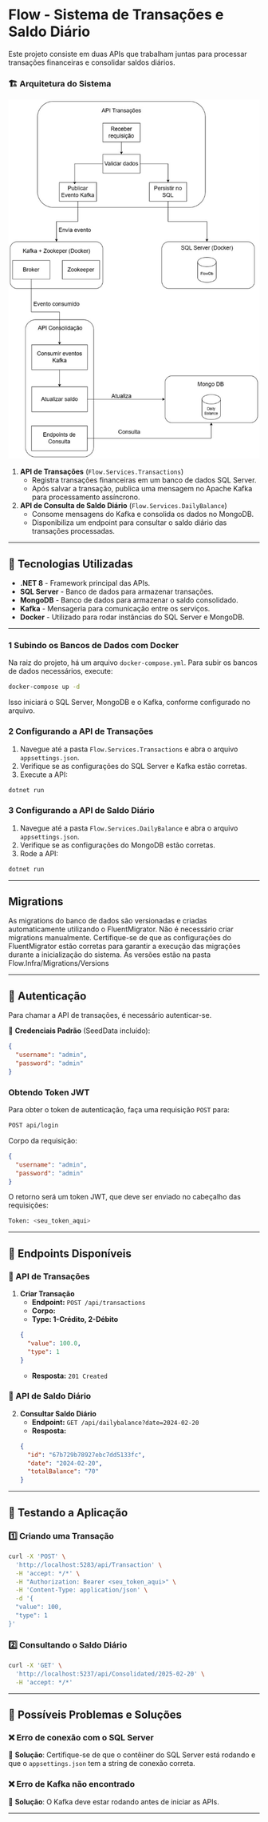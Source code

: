 # Flow - Sistema de Transações e Saldo Diário

Este projeto consiste em duas APIs que trabalham juntas para processar transações financeiras e consolidar saldos diários.

### 🏗 Arquitetura do Sistema
![Diagrama da Arquitetura](docs/flow-architecture.jpg)

1. **API de Transações** (`Flow.Services.Transactions`)
   - Registra transações financeiras em um banco de dados SQL Server.
   - Após salvar a transação, publica uma mensagem no Apache Kafka para processamento assíncrono.
2. **API de Consulta de Saldo Diário** (`Flow.Services.DailyBalance`)
   - Consome mensagens do Kafka e consolida os dados no MongoDB.
   - Disponibiliza um endpoint para consultar o saldo diário das transações processadas.

---

## 🚀 Tecnologias Utilizadas

- **.NET 8** - Framework principal das APIs.
- **SQL Server** - Banco de dados para armazenar transações.
- **MongoDB** - Banco de dados para armazenar o saldo consolidado.
- **Kafka** - Mensageria para comunicação entre os serviços.
- **Docker** - Utilizado para rodar instâncias do SQL Server e MongoDB.

---

### 1️ Subindo os Bancos de Dados com Docker

Na raiz do projeto, há um arquivo `docker-compose.yml`. Para subir os bancos de dados necessários, execute:

```sh
docker-compose up -d
```

Isso iniciará o SQL Server, MongoDB e o Kafka, conforme configurado no arquivo.

### 2 Configurando a API de Transações

1. Navegue até a pasta `Flow.Services.Transactions` e abra o arquivo `appsettings.json`.
2. Verifique se as configurações do SQL Server e Kafka estão corretas.
3. Execute a API:

```sh
dotnet run
```

### 3 Configurando a API de Saldo Diário

1. Navegue até a pasta `Flow.Services.DailyBalance` e abra o arquivo `appsettings.json`.
2. Verifique se as configurações do MongoDB estão corretas.
2. Rode a API:

```sh
dotnet run
```

---

## Migrations

As migrations do banco de dados são versionadas e criadas automaticamente utilizando o FluentMigrator. Não é necessário criar migrations manualmente. Certifique-se de que as configurações do FluentMigrator estão corretas para garantir a execução das migrações durante a inicialização do sistema. As versões estão na pasta Flow.Infra/Migrations/Versions

---

## 🔑 Autenticação

Para chamar a API de transações, é necessário autenticar-se.

📌 **Credenciais Padrão** (SeedData incluído):

```json
{
  "username": "admin",
  "password": "admin"
}
```

### Obtendo Token JWT

Para obter o token de autenticação, faça uma requisição `POST` para:

```sh
POST api/login
```

Corpo da requisição:

```json
{
  "username": "admin",
  "password": "admin"
}
```

O retorno será um token JWT, que deve ser enviado no cabeçalho das requisições:

```sh
Token: <seu_token_aqui>
```

---

## 📖 Endpoints Disponíveis

### 📌 API de Transações

1. **Criar Transação**
   - **Endpoint:** `POST /api/transactions`
   - **Corpo:**
   - **Type: 1-Crédito, 2-Débito**
   ```json
   {
     "value": 100.0,
     "type": 1
   }
   ```
   - **Resposta:** `201 Created`

### 📌 API de Saldo Diário

2. **Consultar Saldo Diário**
   - **Endpoint:** `GET /api/dailybalance?date=2024-02-20`
   - **Resposta:**
   ```json
   {
     "id": "67b729b78927ebc7dd5133fc",
     "date": "2024-02-20",
     "totalBalance": "70"
   }
   ```

---

## 🧪 Testando a Aplicação

### 1️⃣ Criando uma Transação

```sh
curl -X 'POST' \
  'http://localhost:5283/api/Transaction' \
  -H 'accept: */*' \
  -H "Authorization: Bearer <seu_token_aqui>" \
  -H 'Content-Type: application/json' \
  -d '{
  "value": 100,
  "type": 1
}'
```

### 2️⃣ Consultando o Saldo Diário

```sh
curl -X 'GET' \
  'http://localhost:5237/api/Consolidated/2025-02-20' \
  -H 'accept: */*'
```

---

## 🚨 Possíveis Problemas e Soluções

### ❌ Erro de conexão com o SQL Server

🔹 **Solução**: Certifique-se de que o contêiner do SQL Server está rodando e que o `appsettings.json` tem a string de conexão correta.

### ❌ Erro de Kafka não encontrado

🔹 **Solução**: O Kafka deve estar rodando antes de iniciar as APIs.

---


